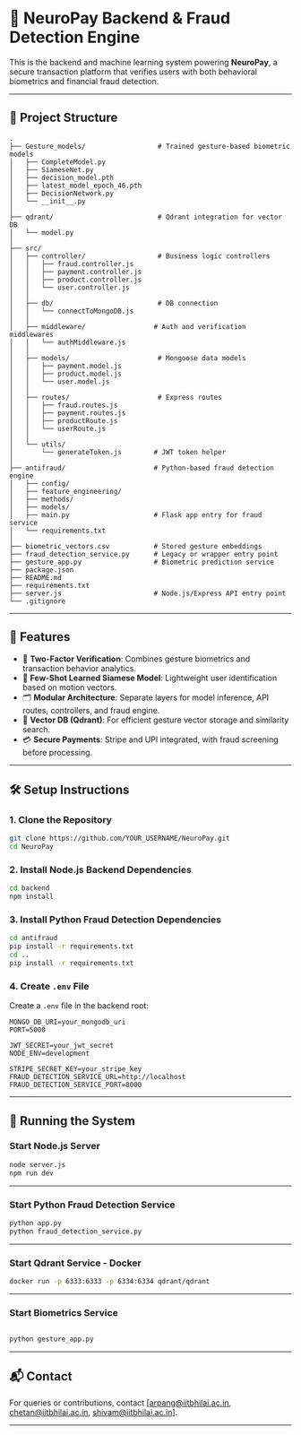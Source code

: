 
# 🔐 NeuroPay Backend & Fraud Detection Engine

This is the backend and machine learning system powering **NeuroPay**, a secure transaction platform that verifies users with both behavioral biometrics and financial fraud detection.

---

## 📁 Project Structure

```
.
├── Gesture_models/                  # Trained gesture-based biometric models
│   ├── CompleteModel.py
│   ├── SiameseNet.py
│   ├── decision_model.pth
│   ├── latest_model_epoch_46.pth
│   ├── DecisionNetwork.py
│   └── __init__.py
│
├── qdrant/                          # Qdrant integration for vector DB
│   └── model.py
│
├── src/
│   ├── controller/                  # Business logic controllers
│   │   ├── fraud.controller.js
│   │   ├── payment.controller.js
│   │   ├── product.controller.js
│   │   └── user.controller.js
│   │
│   ├── db/                          # DB connection
│   │   └── connectToMongoDB.js
│   │
│   ├── middleware/                 # Auth and verification middlewares
│   │   └── authMiddleware.js
│   │
│   ├── models/                      # Mongoose data models
│   │   ├── payment.model.js
│   │   ├── product.model.js
│   │   └── user.model.js
│   │
│   ├── routes/                      # Express routes
│   │   ├── fraud.routes.js
│   │   ├── payment.routes.js
│   │   ├── productRoute.js
│   │   └── userRoute.js
│   │
│   └── utils/
│       └── generateToken.js        # JWT token helper
│
├── antifraud/                      # Python-based fraud detection engine
│   ├── config/
│   ├── feature_engineering/
│   ├── methods/
│   ├── models/
│   ├── main.py                     # Flask app entry for fraud service
│   └── requirements.txt
│
├── biometric_vectors.csv           # Stored gesture embeddings
├── fraud_detection_service.py      # Legacy or wrapper entry point
├── gesture_app.py                  # Biometric prediction service
├── package.json
├── README.md
├── requirements.txt
├── server.js                       # Node.js/Express API entry point
└── .gitignore
```

---

## 🚀 Features

- 🔐 **Two-Factor Verification**: Combines gesture biometrics and transaction behavior analytics.
- 🧠 **Few-Shot Learned Siamese Model**: Lightweight user identification based on motion vectors.
- 🗂 **Modular Architecture**: Separate layers for model inference, API routes, controllers, and fraud engine.
- 🧪 **Vector DB (Qdrant)**: For efficient gesture vector storage and similarity search.
- 💳 **Secure Payments**: Stripe and UPI integrated, with fraud screening before processing.

---

## 🛠 Setup Instructions

### 1. Clone the Repository

```bash
git clone https://github.com/YOUR_USERNAME/NeuroPay.git
cd NeuroPay
```

### 2. Install Node.js Backend Dependencies

```bash
cd backend
npm install
```

### 3. Install Python Fraud Detection Dependencies

```bash
cd antifraud
pip install -r requirements.txt
cd ..
pip install -r requirements.txt
```

### 4. Create `.env` File

Create a `.env` file in the backend root:

```env
MONGO_DB_URI=your_mongodb_uri
PORT=5000

JWT_SECRET=your_jwt_secret
NODE_ENV=development

STRIPE_SECRET_KEY=your_stripe_key
FRAUD_DETECTION_SERVICE_URL=http://localhost
FRAUD_DETECTION_SERVICE_PORT=8000
```

---

## 🧠 Running the System

### Start Node.js Server

```bash
node server.js
npm run dev
```
---
### Start Python Fraud Detection Service 

```bash
python app.py
python fraud_detection_service.py
```

---

### Start Qdrant Service - Docker

```bash
docker run -p 6333:6333 -p 6334:6334 qdrant/qdrant
```

---


### Start Biometrics Service  

```bash

python gesture_app.py
```
---


## 📬 Contact

For queries or contributions, contact [arpang@iitbhilai.ac.in, chetan@iitbhilai.ac.in, shivam@iitbhilai.ac.in].

---
